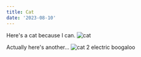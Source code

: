 ```yaml
---
title: Cat
date: '2023-08-10'
---
```

Here's a cat because I can.
![cat](https://images.pexels.com/photos/1170986/pexels-photo-1170986.jpeg?auto=compress&cs=tinysrgb&w=1260&h=750&dpr=2 "random cat i found online")

Actually here's another...
![cat 2 electric boogaloo](/images/cat.jpeg "Yet another cat I found online but this ones local!")